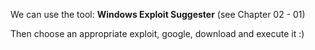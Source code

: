 We can use the tool: **Windows Exploit Suggester** (see Chapter 02 - 01)

Then choose an appropriate exploit, google, download and execute it :)